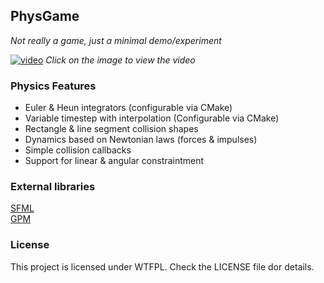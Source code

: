 ## PhysGame

*Not really a game, just a minimal demo/experiment*

[![video](http://img.youtube.com/vi/vp9pgplzYFk/0.jpg)](http://www.youtube.com/watch?v=vp9pgplzYFk "Physics Demo")
*Click on the image to view the video*

### Physics Features

- Euler & Heun integrators (configurable via CMake)
- Variable timestep with interpolation (Configurable via CMake)
- Rectangle & line segment collision shapes
- Dynamics based on Newtonian laws (forces & impulses)
- Simple collision callbacks
- Support for linear & angular constraintment

### External libraries

[SFML](https://www.sfml-dev.org/)  
[GPM](https://github.com/gene-pool/math)

### License

This project is licensed under WTFPL. Check the LICENSE file dor details.
